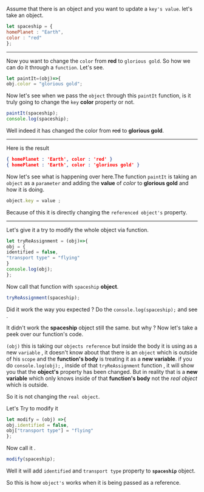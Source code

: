 Assume that there is an object  and you want to update a `key's value`.
let's take an object.

```js
let spaceship = {
homePlanet : "Earth",
color : "red"
};
```
---
Now you want to change the `color` from **red** to  `glorious gold`.
So how we can do it through a `function`.
Let's see.

```js
let paintIt=(obj)=>{
obj.color = "glorious gold";
```
Now let's see when we pass the `object` through this `paintIt` function, is it truly going to change the `key` **color** property or not.

```js
paintIt(spaceship);
console.log(spaceship);
```
Well indeed it has changed the color from ~~red~~ to **glorious gold**.

---
Here is the result
```json
{ homePlanet : 'Earth', color : 'red' }
{ homePlanet : 'Earth', color : 'glorious gold' }
```

Now let's see what is happening over here.The function `paintIt` is taking an `object` as a `parameter` and adding the **value** of  *color* to **glorious gold** and how it is doing.
```js
object.key = value ;
```
Because of this it is directly changing the `referenced object's` property.

---
Let's give it a try to modify the whole object via function.
```js
let tryReAssignment = (obj)=>{
obj = {
identified = false,
"transport type" = "flying"
}
console.log(obj);
};
```
Now call that function with `spaceship` **object**.

```js
tryReAssignment(spaceship);
```
Did it work the way you expected ? Do the `console.log(spaceship);` and see .

It didn't work the **spaceship** object still the same. but why ? 
Now let's take a peek over our function's code.

`(obj)` this is taking our `objects reference` but inside the body it is using as a new `variable` , it doesn't know about that there is an `object` which is outside of his `scope` and the **function's body** is treating it as a **new variable**. if you do `console.log(obj);` , inside of that `tryReAssignment` function , it will show you that the **object's** property has been changed. But in reality that is a **new variable** which only knows inside of that **function's body** not the *real object* which is outside.

So it is not changing the `real object`.

Let's Try to modify it

```js
let modify = (obj) =>{
obj.identified = false,
obj["transport type"] = "flying"
};
```
Now call it .
```js
modify(spaceship);
```
Well it will add `identified` and `transport type` property to **`spaceship`** object.

So this is how `object's` works when it is being passed as a reference.

